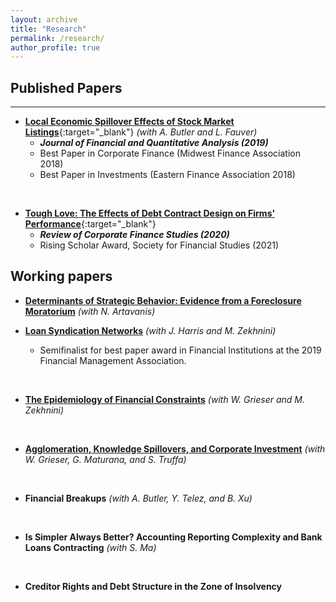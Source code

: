 ```yaml
---
layout: archive
title: "Research"
permalink: /research/
author_profile: true
---
```


## Published Papers

---
- [**Local Economic Spillover Effects of Stock Market Listings**](https://papers.ssrn.com/sol3/papers.cfm?abstract_id=2695464){:target="\_blank"} *(with A. Butler and L. Fauver)*
  - ***Journal of Financial and Quantitative Analysis (2019)***
  - Best Paper in Corporate Finance (Midwest Finance Association 2018)
  - Best Paper in Investments (Eastern Finance Association 2018)
<br />

- [**Tough Love: The Effects of Debt Contract Design on Firms' Performance**](https://papers.ssrn.com/sol3/papers.cfm?abstract_id=2551333){:target="\_blank"}
  - ***Review of Corporate Finance Studies (2020)***
  - Rising Scholar Award, Society for Financial Studies (2021)


## Working papers

- [**Determinants of Strategic Behavior: Evidence from a Foreclosure Moratorium**](https://papers.ssrn.com/sol3/papers.cfm?abstract_id=2946595) *(with N. Artavanis)*

- [**Loan Syndication Networks**](https://papers.ssrn.com/sol3/papers.cfm?abstract_id=3295980) *(with J. Harris and M. Zekhnini)*

  - Semifinalist for best paper award in Financial Institutions at the 2019 Financial Management Association.
<br />

- [**The Epidemiology of Financial Constraints**](https://papers.ssrn.com/sol3/papers.cfm?abstract_id=3904480) *(with W. Grieser and M. Zekhnini)*
<br />

- [**Agglomeration, Knowledge Spillovers, and Corporate Investment**](https://papers.ssrn.com/sol3/papers.cfm?abstract_id=2851588) *(with W. Grieser, G. Maturana, and S. Truffa)*
<br />

- **Financial Breakups** *(with A. Butler, Y. Telez, and B. Xu)*
<br />

- **Is Simpler Always Better? Accounting Reporting Complexity and Bank Loans Contracting**
*(with S. Ma)*
<br />

- **Creditor Rights and Debt Structure in the Zone of Insolvency**





<!-- 
{% if author.googlescholar %}
  You can also find my articles on <u><a href="{{author.googlescholar}}">my Google Scholar profile</a>.</u>
{% endif %}

{% include base_path %}

{% for post in site.publications reversed %}
  {% include archive-single.html %}
{% endfor %}
 -->